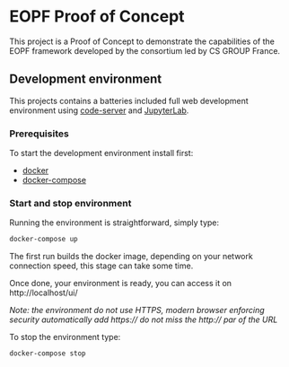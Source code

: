 # EOPF Proof of Concept

This project is a Proof of Concept to demonstrate the capabilities of the EOPF framework developed by the consortium led by CS GROUP France.

## Development environment

This projects contains a batteries included full web development environment using [code-server](https://github.com/cdr/code-server) and [JupyterLab](https://jupyterlab.readthedocs.io/en/stable/).

### Prerequisites

To start the development environment install first:
- [docker](https://docs.docker.com/engine/install/)
- [docker-compose](https://docs.docker.com/compose/install/)

### Start and stop environment

Running the environment is straightforward, simply type:

```bash
docker-compose up
```

The first run builds the docker image, depending on your network connection speed, this stage can take some time.

Once done, your environment is ready, you can access it on http://localhost/ui/

*Note: the environment do not use HTTPS, modern browser enforcing security automatically add https:// do not miss the http:// par of the URL*

To stop the environment type:

```
docker-compose stop
```

